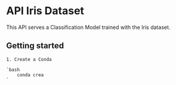 # API Iris Dataset

This API serves a Classification Model trained with the Iris dataset.

## Getting started

    1. Create a Conda

    `bash
        conda crea
    `
